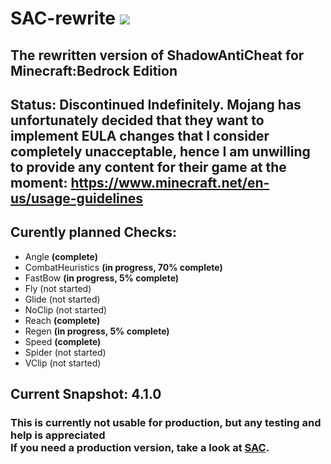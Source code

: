 # SAC-rewrite [![](https://img.shields.io/github/license/DarkWav/SAC-rewrite.svg?label=License)](https://github.com/DarkWav/SAC-rewrite/blob/master/LICENSE)
## The rewritten version of ShadowAntiCheat for Minecraft:Bedrock Edition

## Status: Discontinued Indefinitely. Mojang has unfortunately decided that they want to implement EULA changes that I consider completely unacceptable, hence I am unwilling to provide any content for their game at the moment: https://www.minecraft.net/en-us/usage-guidelines

## Curently planned Checks:
- Angle <b>(complete)</b>
- CombatHeuristics <b>(in progress, 70% complete)</b>
- FastBow <b>(in progress, 5% complete)</b>
- Fly (not started)
- Glide (not started)
- NoClip (not started)
- Reach <b>(complete)</b>
- Regen <b>(in progress, 5% complete)</b>
- Speed <b>(complete)</b>
- Spider (not started)
- VClip (not started)

## Current Snapshot: 4.1.0
### This is currently not usable for production, but any testing and help is appreciated<br>If you need a production version, take a look at [SAC](https://github.com/DarkWav/SAC).
